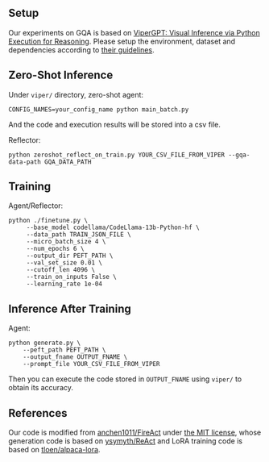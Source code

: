 ## Setup

Our experiments on GQA is based on [ViperGPT: Visual Inference via Python Execution for Reasoning](https://viper.cs.columbia.edu/).
Please setup the environment, dataset and dependencies according to [their guidelines](https://github.com/cvlab-columbia/viper/).

## Zero-Shot Inference
Under `viper/` directory, zero-shot agent:
```
CONFIG_NAMES=your_config_name python main_batch.py
```
And the code and execution results will be stored into a csv file.

Reflector:
```
python zeroshot_reflect_on_train.py YOUR_CSV_FILE_FROM_VIPER --gqa-data-path GQA_DATA_PATH
```

## Training
Agent/Reflector:
```
python ./finetune.py \
     --base_model codellama/CodeLlama-13b-Python-hf \
     --data_path TRAIN_JSON_FILE \
     --micro_batch_size 4 \
     --num_epochs 6 \
     --output_dir PEFT_PATH \
     --val_set_size 0.01 \
     --cutoff_len 4096 \
     --train_on_inputs False \
     --learning_rate 1e-04
```

## Inference After Training
Agent:
```
python generate.py \
    --peft_path PEFT_PATH \
    --output_fname OUTPUT_FNAME \
    --prompt_file YOUR_CSV_FILE_FROM_VIPER
```

Then you can execute the code stored in `OUTPUT_FNAME` using `viper/` to obtain its accuracy.

## References
Our code is modified from [anchen1011/FireAct](https://raw.githubusercontent.com/anchen1011/FireAct) under [the MIT license](https://github.com/PlusLabNLP/Re-ReST/blob/main/hotpotqa/LICENSE_FireAct), whose generation code is based on [ysymyth/ReAct](https://github.com/ysymyth/ReAct) and LoRA training code is based on [tloen/alpaca-lora](https://github.com/tloen/alpaca-lora).
